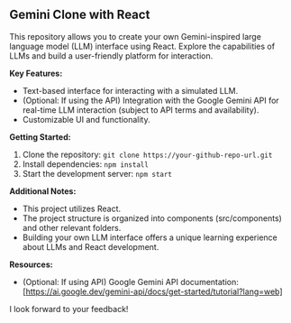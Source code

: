 ## Gemini Clone with React

This repository allows you to create your own Gemini-inspired large language model (LLM) interface using React. Explore the capabilities of LLMs and build a user-friendly platform for interaction.

**Key Features:**

* Text-based interface for interacting with a simulated LLM.
* (Optional: If using the API) Integration with the Google Gemini API for real-time LLM interaction (subject to API terms and availability).
* Customizable UI and functionality.

**Getting Started:**

1. Clone the repository: `git clone https://your-github-repo-url.git`
2. Install dependencies: `npm install`
3. Start the development server: `npm start`

**Additional Notes:**

* This project utilizes React.
* The project structure is organized into components (src/components) and other relevant folders.
* Building your own LLM interface offers a unique learning experience about LLMs and React development.

**Resources:**

* (Optional: If using API) Google Gemini API documentation: [https://ai.google.dev/gemini-api/docs/get-started/tutorial?lang=web]

I look forward to your feedback!
